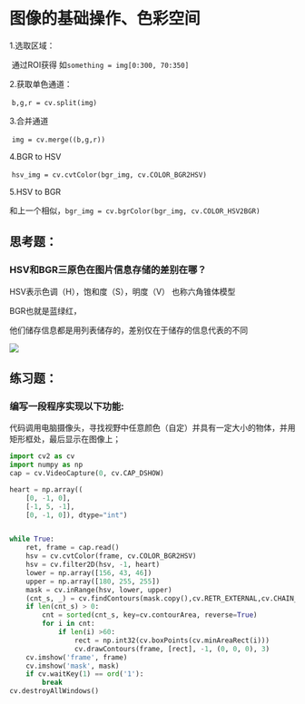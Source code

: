 # 图像的基础操作、色彩空间

1.选取区域：

​	通过ROI获得 如`something = img[0:300, 70:350]`

2.获取单色通道：

​	`b,g,r = cv.split(img)`

3.合并通道

​	`img = cv.merge((b,g,r))`

4.BGR to HSV

​	`hsv_img = cv.cvtColor(bgr_img, cv.COLOR_BGR2HSV)`

5.HSV to BGR

​	和上一个相似，`bgr_img = cv.bgrColor(bgr_img, cv.COLOR_HSV2BGR)`

## **思考题**：

### HSV和BGR三原色在图片信息存储的差别在哪？

HSV表示色调（H），饱和度（S），明度（V） 也称六角锥体模型

BGR也就是蓝绿红，

他们储存信息都是用列表储存的，差别仅在于储存的信息代表的不同

![](C:\Users\folsi\Desktop\视觉组作业\IMG\20200117163829611.jpg)

## **练习题**：

### 编写一段程序实现以下功能:

代码调用电脑摄像头，寻找视野中任意颜色（自定）并具有一定大小的物体，并用矩形框处，最后显示在图像上；

```python
import cv2 as cv
import numpy as np
cap = cv.VideoCapture(0, cv.CAP_DSHOW)

heart = np.array((
	[0, -1, 0],
	[-1, 5, -1],
	[0, -1, 0]), dtype="int")


while True:
    ret, frame = cap.read()
    hsv = cv.cvtColor(frame, cv.COLOR_BGR2HSV)
    hsv = cv.filter2D(hsv, -1, heart)
    lower = np.array([156, 43, 46])
    upper = np.array([180, 255, 255])
    mask = cv.inRange(hsv, lower, upper)
    (cnt_s, _) = cv.findContours(mask.copy(),cv.RETR_EXTERNAL,cv.CHAIN_APPROX_SIMPLE)
    if len(cnt_s) > 0:
        cnt = sorted(cnt_s, key=cv.contourArea, reverse=True)
        for i in cnt:
            if len(i) >60:
                rect = np.int32(cv.boxPoints(cv.minAreaRect(i)))
                cv.drawContours(frame, [rect], -1, (0, 0, 0), 3)
    cv.imshow('frame', frame)
    cv.imshow('mask', mask)
    if cv.waitKey(1) == ord('1'):
        break
cv.destroyAllWindows()
```

